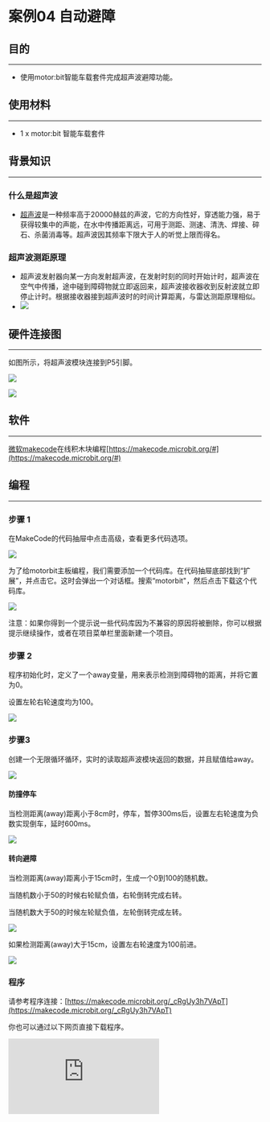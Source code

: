 ﻿# 案例04 自动避障

## 目的
---

- 使用motor:bit智能车载套件完成超声波避障功能。

## 使用材料
---

- 1 x motor:bit 智能车载套件

## 背景知识
---
### 什么是超声波
- [超声波](https://zh.wikipedia.org/wiki/%E8%B6%85%E8%81%B2%E6%B3%A2)是一种频率高于20000赫兹的声波，它的方向性好，穿透能力强，易于获得较集中的声能，在水中传播距离远，可用于测距、测速、清洗、焊接、碎石、杀菌消毒等。超声波因其频率下限大于人的听觉上限而得名。
### 超声波测距原理
- 超声波发射器向某一方向发射超声波，在发射时刻的同时开始计时，超声波在空气中传播，途中碰到障碍物就立即返回来，超声波接收器收到反射波就立即停止计时。根据接收器接到超声波时的时间计算距离，与雷达测距原理相似。
- ![](https://wiki-media-ef.oss-cn-hongkong.aliyuncs.com//images/vSFTiuw.jpg)

## 硬件连接图
---

如图所示，将超声波模块连接到P5引脚。

![](https://wiki-media-ef.oss-cn-hongkong.aliyuncs.com//images/t4vFZ0y.jpg)

![](https://wiki-media-ef.oss-cn-hongkong.aliyuncs.com//images/kzPngGo.jpg)

## 软件
---
[微软makecode](https://makecode.microbit.org/#)在线积木块编程[https://makecode.microbit.org/#](https://makecode.microbit.org/#)

## 编程
---
### 步骤 1
在MakeCode的代码抽屉中点击高级，查看更多代码选项。

![](https://wiki-media-ef.oss-cn-hongkong.aliyuncs.com//images/motor_bit_case_01.png)

为了给motorbit主板编程，我们需要添加一个代码库。在代码抽屉底部找到“扩展”，并点击它。这时会弹出一个对话框。搜索“motorbit"，然后点击下载这个代码库。

![](https://wiki-media-ef.oss-cn-hongkong.aliyuncs.com//images/motor_bit_case_02.png)

注意：如果你得到一个提示说一些代码库因为不兼容的原因将被删除，你可以根据提示继续操作，或者在项目菜单栏里面新建一个项目。

### 步骤 2
程序初始化时，定义了一个away变量，用来表示检测到障碍物的距离，并将它置为0。

设置左轮右轮速度均为100。

![](https://wiki-media-ef.oss-cn-hongkong.aliyuncs.com//images/motor_bit_case_04_03.png)

### 步骤3

创建一个无限循环循环，实时的读取超声波模块返回的数据，并且赋值给away。

![](https://wiki-media-ef.oss-cn-hongkong.aliyuncs.com//images/motor_bit_case_04_04.png)

#### 防撞停车

当检测距离(away)距离小于8cm时，停车，暂停300ms后，设置左右轮速度为负数实现倒车，延时600ms。

![](https://wiki-media-ef.oss-cn-hongkong.aliyuncs.com//images/motor_bit_case_04_05.png)

#### 转向避障

当检测距离(away)距离小于15cm时，生成一个0到100的随机数。

当随机数小于50的时候右轮赋负值，右轮倒转完成右转。

当随机数大于50的时候左轮赋负值，左轮倒转完成左转。

![](https://wiki-media-ef.oss-cn-hongkong.aliyuncs.com//images/motor_bit_case_04_06.png)

如果检测距离(away)大于15cm，设置左右轮速度为100前进。

![](https://wiki-media-ef.oss-cn-hongkong.aliyuncs.com//images/motor_bit_case_04_07.png)

### 程序
请参考程序连接：[https://makecode.microbit.org/_cRgUy3h7VApT](https://makecode.microbit.org/_cRgUy3h7VApT)

你也可以通过以下网页直接下载程序。


<div
    style={{
        position: 'relative',
        paddingBottom: '60%',
        overflow: 'hidden',
    }}
>
    <iframe
        src="https://makecode.microbit.org/_cRgUy3h7VApT"
        frameborder="0"
        sandbox="allow-popups allow-forms allow-scripts allow-same-origin"
        style={{
            position: 'absolute',
            width: '100%',
            height: '100%',
        }}
    />
</div>

## 结论
---
- 车辆上电以100的速度向前直行，当距离障碍小于8cm且不等于0cm时候，车辆停止运动，0.3s后开始倒车。
- 当距离障碍小于15cm时，随机左转或者右转，以避开障碍物。
- 检测到其他情况是，以100的速度继续前进。

## 思考
---

## 常见问题
---


## 相关阅读
---
